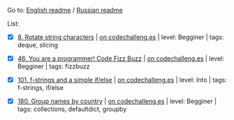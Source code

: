 Go to: [English readme](/README.md) / [Russian readme](/README_RU.md)

List:

- [x] [8. Rotate string characters](/8) | [on codechalleng.es](https://codechalleng.es/bites/8) | level: Begginer | tags: deque, slicing

- [x] [46. You are a programmer! Code Fizz Buzz](/46) | [on codechalleng.es](https://codechalleng.es/bites/46) | level: Begginer | tags: fizzbuzz

- [x] [101. f-strings and a simple if/else](/101) | [on codechalleng.es](https://codechalleng.es/bites/101) | level: Into | tags: f-strings, if/else

- [x] [180. Group names by country](/180) | [on codechalleng.es](https://codechalleng.es/bites/180) | level: Begginer | tags: collections, defaultdict, groupby